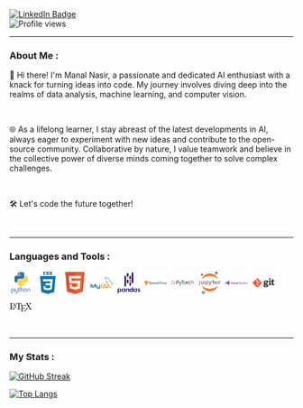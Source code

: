 <div id="badges">
  <a href="http://www.linkedin.com/in/manal-nasir">
    <img src="https://img.shields.io/badge/LinkedIn-blue?style=for-the-badge&logo=linkedin&logoColor=white" alt="LinkedIn Badge"/>
  </a>
</div>

<img src="https://komarev.com/ghpvc/?username=manal42&style=for-the-badge&color=b47c7c" alt="Profile views"/>

<br>

<!--
**manal42/manal42** is a ✨ _special_ ✨ repository because its `README.md` (this file) appears on your GitHub profile.

Here are some ideas to get you started:

- 🔭 I’m currently working on ...
- 🌱 I’m currently learning ...
- 👯 I’m looking to collaborate on ...
- 🤔 I’m looking for help with ...
- 💬 Ask me about ...
- 📫 How to reach me: ...
- 😄 Pronouns: ...
- ⚡ Fun fact: ...
-->

---

### About Me :
👋 Hi there! I'm Manal Nasir, a passionate and dedicated AI enthusiast with a knack for turning ideas into code. My journey involves diving deep into the realms of data analysis, machine learning, and computer vision.

<br>

<!--
🚀 My projects reflect a commitment to harnessing the power of AI to solve real-world problems. From implementing neural networks for digit classification to training AI agents for optimal control in the Lunar Lander Problem, I thrive on pushing the boundaries of what AI can achieve.

🔍 Exploring the intersection of technology and innovation, I have hands-on experience with various neural network architectures, including Single Layer Perceptron (SLP), Multi-Layer Perceptron (MLP), Convolutional Neural Network (CNN), and Deep Q-Network (DQN). My expertise extends to practical applications, from image analysis to reinforcement learning.

-->

🌐 As a lifelong learner, I stay abreast of the latest developments in AI, always eager to experiment with new ideas and contribute to the open-source community. Collaborative by nature, I value teamwork and believe in the collective power of diverse minds coming together to solve complex challenges.

<br>

🛠️ Let's code the future together! 

<!-- 
Feel free to explore my repositories and reach out for collaborations or discussions on anything AI-related. Your feedback is always welcome! 🤖
-->

<br>

---

### Languages and Tools :

<div>
  <img src="https://github.com/devicons/devicon/blob/master/icons/python/python-original-wordmark.svg"  title="Python" alt="Python" width="40" height="40"/>&nbsp;
  <img src="https://github.com/devicons/devicon/blob/master/icons/css3/css3-plain-wordmark.svg"  title="CSS3" alt="CSS" width="40" height="40"/>&nbsp;
  <img src="https://github.com/devicons/devicon/blob/master/icons/html5/html5-original.svg" title="HTML5" alt="HTML" width="40" height="40"/>&nbsp;
  <img src="https://github.com/devicons/devicon/blob/master/icons/mysql/mysql-original-wordmark.svg" title="MySQL"  alt="MySQL" width="40" height="40"/>&nbsp;
  <img src="https://github.com/devicons/devicon/blob/master/icons/pandas/pandas-original-wordmark.svg"  title="pandas" alt="pandas" width="40" height="40"/>&nbsp;
  <img src="https://github.com/devicons/devicon/blob/master/icons/tensorflow/tensorflow-original-wordmark.svg"  title="TensorFlow" alt="TensorFlow" width="40" height="40"/>&nbsp;
  <img src="https://github.com/devicons/devicon/blob/master/icons/pytorch/pytorch-original-wordmark.svg"  title="PyTorch" alt="PyTorch" width="40" height="40"/>&nbsp;
  <img src="https://github.com/devicons/devicon/blob/master/icons/jupyter/jupyter-original-wordmark.svg"  title="Jupyter" alt="Jupyter" width="40" height="40"/>&nbsp;
  <img src="https://github.com/devicons/devicon/blob/master/icons/visualstudio/visualstudio-plain-wordmark.svg"  title="Visual Studio" alt="Visual Studio" width="40" height="40"/>&nbsp;
  <img src="https://github.com/devicons/devicon/blob/master/icons/git/git-original-wordmark.svg" title="Git" alt="Git" width="40" height="40"/>&nbsp;
  <img src="https://github.com/devicons/devicon/blob/master/icons/latex/latex-original.svg"  title="LaTex" alt="LaTex" width="40" height="40"/>
  
</div>

<br>

---

### My Stats :

[![GitHub Streak](https://github-readme-streak-stats.herokuapp.com?user=manal42&theme=rose&card_width=550)](https://git.io/streak-stats)

[![Top Langs](https://github-readme-stats.vercel.app/api/top-langs/?username=manal42&show_icons=true&theme=rose)](https://github-readme-stats.vercel.app/api/top-langs/?username=anuraghazra&layout=compact)

<!-- 
[![Anurag's GitHub stats](https://github-readme-stats.vercel.app/api?username=manal42)](https://github.com/anuraghazra/github-readme-stats)
-->
